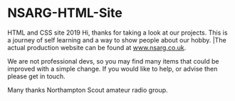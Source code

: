 # NSARG-HTML-Site
HTML and CSS site 2019
Hi, thanks for taking a look at our projects.
This is a journey of self learning and a way to show people about our hobby.
|The actual production website can be found at www.nsarg.co.uk.

We are not professional devs, so you may find many items that could be improved with a simple change.
If you would like to help, or advise then please get in touch.

Many thanks
Northampton Scout amateur radio group.
